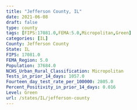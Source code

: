 ```yaml
---
title: "Jefferson County, IL"
date: 2021-06-08
draft: false
type: county
tags: [FIPS:17081.0,FEMA:5.0,Micropolitan,Green]
categories: [IL]
County: Jefferson County
State: IL
FIPS: 17081.0
FEMA_Region: 5.0
Population: 37684.0
NCHS_Urban_Rural_Classification: Micropolitan
Tests_in_prior_14_days: 1057.0
Fourteen_day_test_rate_per_100000: 2805.0
Percent_Positivity_in_prior_14_days: 0.016
Level: Green
url: /states/IL/jefferson-county
---
```



